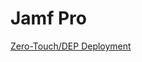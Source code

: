 # Jamf Pro


[Zero-Touch/DEP Deployment](https://gregknackstedt.com/Jamf_things/Documentation/Jamf%20Pro/Zero%20Touch%20Deployment/)

